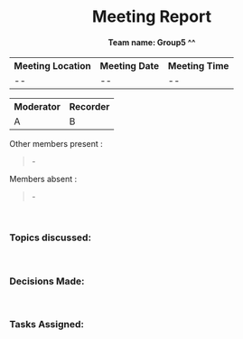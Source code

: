 

<div align="center">
    <h1> Meeting Report </h1>
    <h4> Team name: Group5 ^^</h4> 
</div>

<div align="center">
    <table width="100%">
    <tr>
        <th>Meeting Location</th>
        <th>Meeting Date</th>
        <th>Meeting Time</th>
    </tr>
    <tr>
        <td>--</td>
        <td>-- </td>
        <td>--</td>
    </tr>
    </table>
    <table width="100%">
    <tr>
        <th>Moderator</th>
        <th>Recorder</th>
    </tr>
    <tr>
        <td>A</td>
        <td>B</td>
    </tr>
    </table>
</div>

Other members present :
>\-

Members absent :
>\-

<br>

### Topics discussed:  
 

<br>

### Decisions Made:
<br>

### Tasks Assigned:


